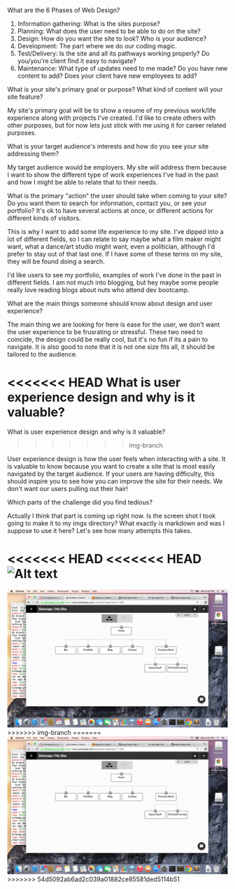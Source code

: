 What are the 6 Phases of Web Design?

1. Information gathering: What is the sites purpose?
2. Planning: What does the user need to be able to do on the site?
3. Design: How do you want the site to look? Who is your audience?
4. Development: The part where we do our coding magic.
5. Test/Delivery: Is the site and all its pathways working properly? Do you/you're client find it easy to navigate?
6. Maintenance: What type of updates need to me made? Do you have new content to add? Does your client have new employees to add?

What is your site's primary goal or purpose? What kind of content will your site feature?

My site's primary goal will be to show a resume of my previous work/life experience along with projects I've created. I'd like to create others with other purposes, but for now lets just stick with me using it for career related purposes.


What is your target audience's interests and how do you see your site addressing them?

My target audience would be employers. My site will address them because I want to show the different type of work experiences I've had in the past and how I might be able to relate that to their needs.


What is the primary "action" the user should take when coming to your site? Do you want them to search for information, contact you, or see your portfolio? It's ok to have several actions at once, or different actions for different kinds of visitors.

This is why I want to add some life experience to my site. I've dipped into a lot of different fields, so I can relate to say maybe what a film maker might want, what a dance/art studio might want, even a politician, although I'd prefer to stay out of that last one. If I have some of these terms on my site, they will be found doing a search.

I'd like users to see my portfolio, examples of work I've done in the past in different fields. I am not much into blogging, but hey maybe some people really love reading blogs about nuts who attend dev bootcamp.

What are the main things someone should know about design and user experience? 

The main thing we are looking for here is ease for the user, we don't want the user experience to be frusrating or stressful. These two need to coincide, the design could be really cool, but it's no fun if its a pain to navigate. It is also good to note that it is not one size fits all, it should be tailored to the audience.

<<<<<<< HEAD
What is user experience design and why is it valuable? 
=======
What is user experience design and why is it valuable?  
>>>>>>> img-branch

User experience design is how the user feels when interacting with a site. It is valuable to know because you want to create a site that is most easily navigated by the target audience. If your users are having difficulty, this should inspire you to see how you can improve the site for their needs. We don't want our users pulling out their hair!

Which parts of the challenge did you find tedious?

Actually I think that part is coming up right now. Is the screen shot I took going to make it to my imgs directory? What exactly is markdown and was I suppose to use it here? Let's see how many attempts this takes.

<<<<<<< HEAD
<<<<<<< HEAD
![Alt text](/path/to/img/Sitemap.pngls)
=======
<img src="Screen Shot 2015-09-14 at 6.50.29 PM.png" /> 
>>>>>>> img-branch
=======
<img src="Screen Shot 2015-09-14 at 6.50.29 PM.png" /> 
>>>>>>> 54d5092ab6ad2c039a01882ce85581ded5114b51
